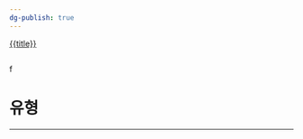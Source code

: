 ```yaml
---
dg-publish: true
---
```

[{{title}}](https://www.acmicpc.net/problem/{{title}})
```cpp
```
f
# 유형
***
